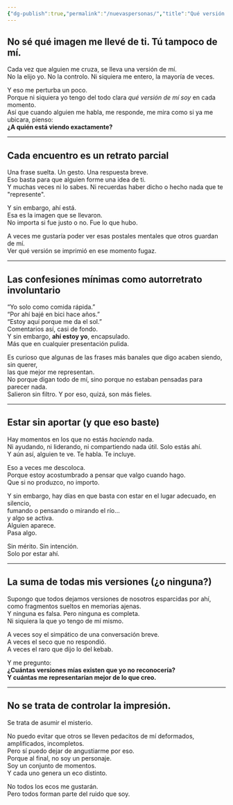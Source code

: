 ```yaml
---
{"dg-publish":true,"permalink":"/nuevaspersonas/","title":"Qué versión de mí se lleva cada nueva persona","tags":["identidad","percepción","confesiones","presencia","subjetividad","máscara"]}
---
```



## No sé qué imagen me llevé de ti. Tú tampoco de mí.

Cada vez que alguien me cruza, se lleva una versión de mí.  
No la elijo yo. No la controlo. Ni siquiera me entero, la mayoría de veces.

Y eso me perturba un poco.  
Porque ni siquiera yo tengo del todo clara *qué versión de mí soy* en cada momento.  
Así que cuando alguien me habla, me responde, me mira como si ya me ubicara, pienso:  
**¿A quién está viendo exactamente?**

---

## Cada encuentro es un retrato parcial

Una frase suelta. Un gesto. Una respuesta breve.  
Eso basta para que alguien forme una idea de ti.  
Y muchas veces ni lo sabes. Ni recuerdas haber dicho o hecho nada que te "represente".

Y sin embargo, ahí está.  
Esa es la imagen que se llevaron.  
No importa si fue justo o no. Fue lo que hubo.

A veces me gustaría poder ver esas postales mentales que otros guardan de mí.  
Ver qué versión se imprimió en ese momento fugaz.

---

## Las confesiones mínimas como autorretrato involuntario

“Yo solo como comida rápida.”  
“Por ahí bajé en bici hace años.”  
“Estoy aquí porque me da el sol.”  
Comentarios así, casi de fondo.  
Y sin embargo, **ahí estoy yo**, encapsulado.  
Más que en cualquier presentación pulida.

Es curioso que algunas de las frases más banales que digo acaben siendo, sin querer,  
las que mejor me representan.  
No porque digan todo de mí, sino porque no estaban pensadas para parecer nada.  
Salieron sin filtro. Y por eso, quizá, son más fieles.

---

## Estar sin aportar (y que eso baste)

Hay momentos en los que no estás *haciendo* nada.  
Ni ayudando, ni liderando, ni compartiendo nada útil. Solo estás ahí.  
Y aún así, alguien te ve. Te habla. Te incluye.

Eso a veces me descoloca.  
Porque estoy acostumbrado a pensar que valgo cuando hago.  
Que si no produzco, no importo.

Y sin embargo, hay días en que basta con estar en el lugar adecuado, en silencio,  
fumando o pensando o mirando el río…  
y algo se activa.  
Alguien aparece.  
Pasa algo.

Sin mérito. Sin intención.  
Solo por estar ahí.

---

## La suma de todas mis versiones (¿o ninguna?)

Supongo que todos dejamos versiones de nosotros esparcidas por ahí,  
como fragmentos sueltos en memorias ajenas.  
Y ninguna es falsa. Pero ninguna es completa.  
Ni siquiera la que yo tengo de mí mismo.

A veces soy el simpático de una conversación breve.  
A veces el seco que no respondió.  
A veces el raro que dijo lo del kebab.

Y me pregunto:  
**¿Cuántas versiones mías existen que yo no reconocería?  
Y cuántas me representarían mejor de lo que creo.**

---

## No se trata de controlar la impresión.  
Se trata de asumir el misterio.

No puedo evitar que otros se lleven pedacitos de mí deformados, amplificados, incompletos.  
Pero sí puedo dejar de angustiarme por eso.  
Porque al final, no soy un personaje.  
Soy un conjunto de momentos.  
Y cada uno genera un eco distinto.

No todos los ecos me gustarán.  
Pero todos forman parte del ruido que soy.


